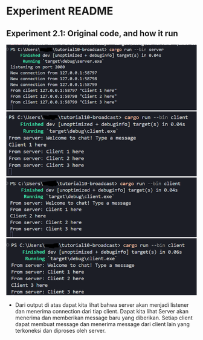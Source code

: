 # Experiment README
## Experiment 2.1: Original code, and how it run
![alt text](runserver.png)  
![alt text](client1.png)  
![alt text](client2.png)  
![alt text](client3.png)  
- Dari output di atas dapat kita lihat bahwa server akan menjadi listener dan menerima connection dari tiap client. Dapat kita lihat Server akan menerima dan memberikan message baru yang diberikan. Setiap client dapat membuat message dan menerima message dari client lain yang terkoneksi dan diproses oleh server.

